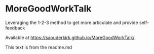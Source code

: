# MoreGoodWorkTalk

Leveraging the 1-2-3 method to get more articulate and provide self-feedback

Available at https://saouderkirk.github.io/MoreGoodWorkTalk/


This text is from the readme.md

